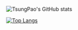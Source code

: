 ![TsungPao's GitHub stats](https://github-readme-stats.vercel.app/api?username=TsungPao&show_icons=true&theme=github)

[![Top Langs](https://github-readme-stats.vercel.app/api/top-langs/?username=TsungPao&layout=compact)](https://github.com/TsungPao/github-readme-stats)
